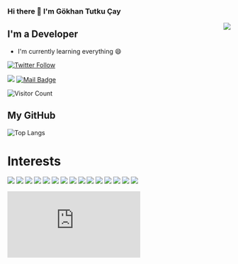 ### Hi there 👋 I'm Gökhan Tutku Çay
<img align='right' src="https://github-readme-stats.vercel.app/api?username=gkhanC&show_icons=true&theme=radical">

## I'm a Developer 
- I'm currently learning everything 😄

[![Twitter Follow](https://img.shields.io/twitter/follow/gkhn_dev?style=social)](https://twitter.com/gkhn_dev)

[![](https://img.shields.io/badge/linkedin-%230077B5.svg?&style=for-the-badge&logo=linkedin&logoColor=white)](https://www.linkedin.com/in/gkhantutkucay/)
[![Mail Badge](https://img.shields.io/badge/caygkhan@gmail.com-c14438?style=for-the-badge&logo=Gmail&logoColor=white&link=mailto:caygkhan@gmail.com)](mailto:caygkhan@gmail.com)

![Visitor Count](https://profile-counter.glitch.me/gkhanC/count.svg)

## My GitHub
![Top Langs](https://github-readme-stats.vercel.app/api/top-langs/?username=gkhanC&hide=TeX&layout=compact)

# Interests
[![](https://img.shields.io/badge/C-fb8532?style=for-the-badge&logo=C)]()
[![](https://img.shields.io/badge/csharp-fb8532?style=for-the-badge&logo=C#)]()
[![](https://img.shields.io/badge/java-fb8532?style=for-the-badge&logo=java)]()
[![](https://img.shields.io/badge/JavaScript-fb8532?style=for-the-badge&logo=JavaScript)]()
[![](https://img.shields.io/badge/python-fb8532?style=for-the-badge&logo=python)]()
[![](https://img.shields.io/badge/DotNet-fb8532?style=for-the-badge&logo=.Net)]()
[![](https://img.shields.io/badge/SpringFramework-fb8532?style=for-the-badge&logo=spring)]()
[![](https://img.shields.io/badge/pandas-fb8532?style=for-the-badge&logo=pandas)]()
[![](https://img.shields.io/badge/Django-fb8532?style=for-the-badge&logo=Django)]()
[![](https://img.shields.io/badge/react-fb8532?style=for-the-badge&logo=react)]()
[![](https://img.shields.io/badge/node.js-fb8532?style=for-the-badge&logo=node.js)]()
[![](https://img.shields.io/badge/Unity3D-fb8532?style=for-the-badge&logo=unity)]()
[![](https://img.shields.io/badge/AndroidStudio-fb8532?style=for-the-badge&logo=android)]()
[![](https://img.shields.io/badge/Linux-fb8532?style=for-the-badge&logo=linux)]()
[![](https://img.shields.io/badge/Ubuntu-fb8532?style=for-the-badge&logo=ubuntu)]()



![alt text](https://raw.githubusercontent.com/gkhanC/gkhanC/blob/master/Gokhan-Cay-CV.pdf)



<!--
**gkhanC/gkhanC** is a ✨ _special_ ✨ repository because its `README.md` (this file) appears on your GitHub profile.

Here are some ideas to get you started:

- 🔭 I’m currently working on ...
- 🌱 I’m currently learning ...
- 👯 I’m looking to collaborate on ...
- 🤔 I’m looking for help with ...
- 💬 Ask me about ...
- 📫 How to reach me: ...
- 😄 Pronouns: ...
- ⚡ Fun fact: ...
-->
